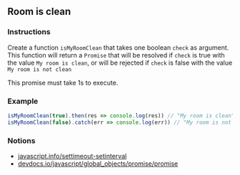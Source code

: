 ## Room is clean

### Instructions

Create a function `isMyRoomClean` that takes one boolean `check` as argument.
This function will return a `Promise` that will be resolved if `check` is true with the value `My room is clean`, 
or will be rejected if `check` is false with the value `My room is not clean`

This promise must take 1s to execute.

### Example

``` js
isMyRoomClean(true).then(res => console.log(res)) // "My room is clean" after 1s
isMyRoomClean(false).catch(err => console.log(err)) // "My room is not clean" after 1s
```

### Notions

- [javascript.info/settimeout-setinterval](https://javascript.info/settimeout-setinterval)
- [devdocs.io/javascript/global_objects/promise/promise](https://devdocs.io/javascript/global_objects/promise/promise)

